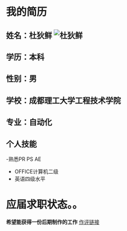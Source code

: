 # 我的简历
## 姓名：杜狄鲜                                    ![杜狄鲜](https://upload.jianshu.io/users/upload_avatars/14433917/9be8c3fb-5e10-46d7-b54d-8f6445ca5e62.jpg?imageMogr2/auto-orient/strip|imageView2/1/w/120/h/120)
## 学历：本科
## 性别：男
## 学校：成都理工大学工程技术学院
## 专业：自动化
## 个人技能
 -熟悉PR PS AE
 - OFFICE计算机二级
 - 英语四级水平
 # 应届求职状态。。
 **希望能获得一份后期制作的工作**
 [作评链接](http://baidu.com)
